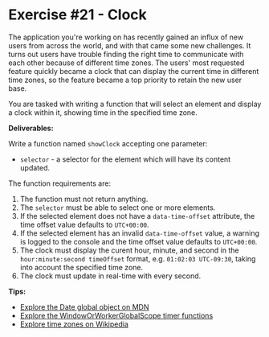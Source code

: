 # Exercise #21 - Clock

The application you're working on has recently gained an influx of new users from across the world, and with that came some new challenges. It turns out users have trouble finding the right time to communicate with each other because of different time zones. The users' most requested feature quickly became a clock that can display the current time in different time zones, so the feature became a top priority to retain the new user base.

You are tasked with writing a function that will select an element and display a clock within it, showing time in the specified time zone.

**Deliverables:**

Write a function named `showClock` accepting one parameter:

* `selector` - a selector for the element which will have its content updated.

The function requirements are:

1. The function must not return anything.
2. The `selector` must be able to select one or more elements.
3. If the selected element does not have a `data-time-offset` attribute, the time offset value defaults to `UTC+00:00`.
4. If the selected element has an invalid `data-time-offset` value, a warning is logged to the console and the time offset value defaults to `UTC+00:00`.
5. The clock must display the curent hour, minute, and second in the `hour:minute:second timeOffset` format, e.g. `01:02:03 UTC-09:30`, taking into account the specified time zone.
6. The clock must update in real-time with every second.

**Tips:**

* [Explore the Date global object on MDN](https://developer.mozilla.org/en-US/docs/Web/JavaScript/Reference/Global_Objects/Date)
* [Explore the WindowOrWorkerGlobalScope timer functions](https://developer.mozilla.org/en-US/docs/Web/API/WindowOrWorkerGlobalScope)
* [Explore time zones on Wikipedia](https://en.wikipedia.org/wiki/Time_zone)
